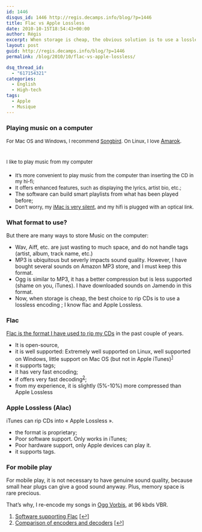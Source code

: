 ```yaml
---
id: 1446
disqus_id: 1446 http://regis.decamps.info/blog/?p=1446
title: Flac vs Apple Lossless
date: 2010-10-15T18:54:43+00:00
author: Régis
excerpt: When storage is cheap, the obvious solution is to use a lossless encoding ; I know flac and Apple Lossless.
layout: post
guid: http://regis.decamps.info/blog/?p=1446
permalink: /blog/2010/10/flac-vs-apple-lossless/

dsq_thread_id:
  - "617154321"
categories:
  - English
  - High-tech
tags:
  - Apple
  - Musique
---
```

### Playing music on a computer

<span style="font-weight: normal;font-size: 13px">For Mac OS and Windows, I recommend <a title="Mozilla media player" href="http://getsongbird.com/">Songbird</a>. On Linux, I love </span>[Amarok](http://amarok.kde.org/ "KDE media player").

# <span style="font-weight: normal;font-size: 13px">I like to play music from my computer</span>

  * <span style="font-weight: normal;font-size: 13px">It’s more convenient to play music from the computer than inserting the CD in my hi-fi;</span>
  * <span style="font-weight: normal;font-size: 13px">It offers enhanced features, such as displaying the lyrics, artist bio, etc.;</span>
  * The software can build smart playlists from what has been played before;
  * <span style="font-weight: normal;font-size: 13px">Don’t worry, my <a title="Typical sound level is 18 dB" href="http://support.apple.com/kb/SP588">iMac is very silent</a>, and my hifi is plugged with an optical link.</span>

### What format to use?

But there are many ways to store Music on the computer:

  * Wav, Aiff, etc. are just wasting to much space, and do not handle tags (artist, album, track name, etc.)
  * MP3 is ubiquitous but severly impacts sound quality. However, I have bought several sounds on Amazon MP3 store, and I must keep this format.
  * Ogg is similar to MP3, it has a better compression but is less supported (shame on you, iTunes). I have downloaded sounds on Jamendo in this format.
  * Now, when storage is cheap, the best choice to rip CDs is to use a lossless encoding ; I know flac and Apple Lossless.

###  Flac

[Flac is the format I have used to rip my CDs](http://flac.sourceforge.net/ "Free Lossless Audio Codec") in the past couple of years.

  * It is open-source,
  * it is well supported: Extremely well supported on Linux, well supported on Windows, little support on Mac OS (but not in Apple iTunes)<sup><a href="#footnote_0_1446" id="identifier_0_1446" class="footnote-link footnote-identifier-link" title="Software supporting Flac">1</a></sup>
  * it supports tags;
  * it has very fast encoding;
  * if offers very fast decoding<sup><a href="#footnote_1_1446" id="identifier_1_1446" class="footnote-link footnote-identifier-link" title="Comparison of encoders and decoders">2</a></sup>;
  * from my experience, it is slightly (5%-10%) more compressed than Apple Lossless

###  Apple Lossless (Alac)

iTunes can rip CDs into « Apple Lossless ».

  * the format is proprietary;
  * Poor software support. Only works in iTunes;
  * Poor hardware support, only Apple devices can play it.
  * it supports tags.

### **For mobile play**

For mobile play, it is not necessary to have genuine sound quality, because small hear plugs can give a good sound anyway. Plus, memory space is rare precious.

That’s why, I re-encode my songs in [Ogg Vorbis](http://www.vorbis.com/ "Ogg Vorbis"), at 96 kbds VBR.

<ol class="footnotes">
  <li id="footnote_0_1446" class="footnote">
    <a href="http://flac.sourceforge.net/download.html#extras">Software supporting Flac</a> [<a href="#identifier_0_1446" class="footnote-link footnote-back-link">&#8617;</a>]
  </li>
  <li id="footnote_1_1446" class="footnote">
    <a href="http://flac.sourceforge.net/comparison.html">Comparison of encoders and decoders</a> [<a href="#identifier_1_1446" class="footnote-link footnote-back-link">&#8617;</a>]
  </li>
</ol>
